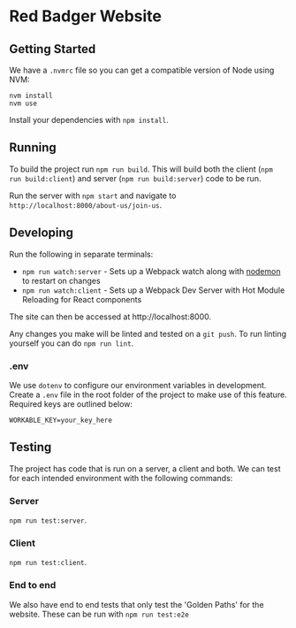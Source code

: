 # Red Badger Website

## Getting Started

We have a `.nvmrc` file so you can get a compatible version of Node using NVM:

```shell
nvm install
nvm use
```

Install your dependencies with `npm install`.

## Running

To build the project run `npm run build`. This will build both the client (`npm run build:client`) and
server (`npm run build:server`) code to be run.

Run the server with `npm start` and navigate to `http://localhost:8000/about-us/join-us`.

## Developing

Run the following in separate terminals:

* `npm run watch:server` - Sets up a Webpack watch along with [nodemon](https://github.com/remy/nodemon) to restart on changes
* `npm run watch:client` - Sets up a Webpack Dev Server with Hot Module Reloading for React components

The site can then be accessed at http://localhost:8000.

Any changes you make will be linted and tested on a `git push`. To run linting yourself you can do `npm run lint`.

### .env

We use `dotenv` to configure our environment variables in development. Create a `.env` file in the root folder of the project to make use of this feature. Required keys are outlined below:

```
WORKABLE_KEY=your_key_here
```

## Testing

The project has code that is run on a server, a client and both. We can test
for each intended environment with the following commands:

### Server

`npm run test:server`.

### Client

`npm run test:client`.

### End to end

We also have end to end tests that only test the 'Golden Paths' for the
website. These can be run with `npm run test:e2e`
